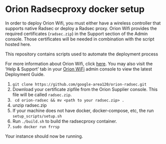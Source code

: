 # Orion Radsecproxy docker setup

In order to deploy Orion Wifi, you must either have a wireless controller that
supports native Radsec or deploy a Radsec proxy. Orion Wifi provides the
required certificates (`radsec.zip`) in the Support section of the Admin
console.  Those certificates will be needed in combination with the script
hosted here.

This repository contains scripts used to automate the deployment process 


For more information about Orion Wifi, click [here](https://orion.area120.com). You may also visit the ‘Help & Support’ tab in your [Orion WiFi](https://orionwifi.area120.com) admin console to view the latest Deployment Guide.


1. `git clone https://github.com/google-area120/orion-radsec.git`
2. Download your certificate zipfile from the Orion Supplier console. This file
   will be called `radsec.zip`.
3. ` cd orion-radsec && mv <path to your radsec.zip> .`
4. unzip radsec.zip
5. If your machine does not have docker, docker-compose, etc, the run
   `setup_scripts/setup.sh`
6. Run `./build.sh` to build the radsecproxy container.
7. `sudo docker run frrsp`

Your instance should now be running.
